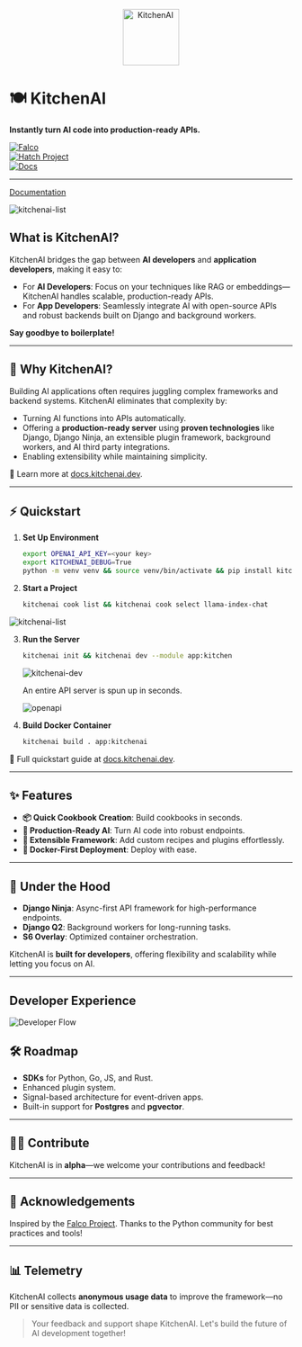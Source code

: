 <p align="center">
  <img src="docs/_static/images/logo.png" alt="KitchenAI" width="100" height="100">
</p>

# 🍽️ KitchenAI  

**Instantly turn AI code into production-ready APIs.**  

[![Falco](https://img.shields.io/badge/built%20with-falco-success)](https://github.com/Tobi-De/falco)  
[![Hatch Project](https://img.shields.io/badge/%F0%9F%A5%9A-Hatch-4051b5.svg)](https://github.com/pypa/hatch)  
[![Docs](https://img.shields.io/badge/Docs-kitchenai.dev-blue)](https://docs.kitchenai.dev)

---

[Documentation](https://docs.kitchenai.dev)

![kitchenai-list](docs/_static/images/kitchenai-list.gif)


## **What is KitchenAI?**  
KitchenAI bridges the gap between **AI developers** and **application developers**, making it easy to:  

- For **AI Developers**: Focus on your techniques like RAG or embeddings—KitchenAI handles scalable, production-ready APIs.  
- For **App Developers**: Seamlessly integrate AI with open-source APIs and robust backends built on Django and background workers.  

**Say goodbye to boilerplate!**  

---

## 🚀 **Why KitchenAI?**  

Building AI applications often requires juggling complex frameworks and backend systems. KitchenAI eliminates that complexity by:  

- Turning AI functions into APIs automatically.  
- Offering a **production-ready server** using **proven technologies** like Django, Django Ninja, an extensible plugin framework, background workers, and AI third party integrations.  
- Enabling extensibility while maintaining simplicity.  

🔗 Learn more at [docs.kitchenai.dev](https://docs.kitchenai.dev/develop/).  

---

## ⚡ **Quickstart**  

1. **Set Up Environment**  
   ```bash
   export OPENAI_API_KEY=<your key>
   export KITCHENAI_DEBUG=True
   python -m venv venv && source venv/bin/activate && pip install kitchenai
   ```

2. **Start a Project**  
   ```bash
   kitchenai cook list && kitchenai cook select llama-index-chat
   ```
![kitchenai-list](docs/_static/images/kitchenai-list.gif)

3. **Run the Server**  
   ```bash
   kitchenai init && kitchenai dev --module app:kitchen
   ```

   ![kitchenai-dev](docs/_static/images/kitchenai-dev.gif)

   An entire API server is spun up in seconds.

   ![openapi](docs/_static/images/openapi.png)


4. **Build Docker Container**  
   ```bash
   kitchenai build . app:kitchenai
   ```  

📖 Full quickstart guide at [docs.kitchenai.dev](https://docs.kitchenai.dev/cookbooks/quickstarts/).  

---

## ✨ **Features**  

- **📦 Quick Cookbook Creation**: Build cookbooks in seconds.  
- **🚀 Production-Ready AI**: Turn AI code into robust endpoints.  
- **🔌 Extensible Framework**: Add custom recipes and plugins effortlessly.  
- **🐳 Docker-First Deployment**: Deploy with ease.  

---

## 🔧 **Under the Hood**  

- **Django Ninja**: Async-first API framework for high-performance endpoints.  
- **Django Q2**: Background workers for long-running tasks.  
- **S6 Overlay**: Optimized container orchestration.  

KitchenAI is **built for developers**, offering flexibility and scalability while letting you focus on AI.

---

## Developer Experience

![Developer Flow](docs/_static/images/developer-flow.png)



## 🛠️ **Roadmap**  

- **SDKs** for Python, Go, JS, and Rust.  
- Enhanced plugin system.  
- Signal-based architecture for event-driven apps.  
- Built-in support for **Postgres** and **pgvector**.  

---

## 🧑‍🍳 **Contribute**  

KitchenAI is in **alpha**—we welcome your contributions and feedback!  


---

## 🙏 **Acknowledgements**  

Inspired by the [Falco Project](https://github.com/Tobi-De/falco). Thanks to the Python community for best practices and tools!  

---

## 📊 **Telemetry**  

KitchenAI collects **anonymous usage data** to improve the framework—no PII or sensitive data is collected.  

> Your feedback and support shape KitchenAI. Let's build the future of AI development together!  